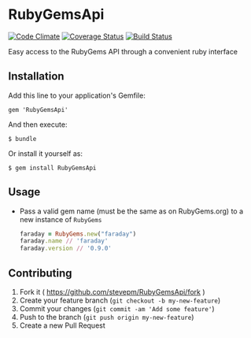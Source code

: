 # RubyGemsApi
[![Code Climate](https://codeclimate.com/github/stevepm/rubygemsapi.png)](https://codeclimate.com/github/stevepm/rubygemsapi)
[![Coverage Status](https://coveralls.io/repos/stevepm/rubygemsapi/badge.png?branch=master)](https://coveralls.io/r/stevepm/rubygemsapi?branch=master)
[![Build Status](https://travis-ci.org/stevepm/rubygemsapi.svg?branch=master)](https://travis-ci.org/stevepm/rubygemsapi)

Easy access to the RubyGems API through a convenient ruby interface

## Installation

Add this line to your application's Gemfile:

    gem 'RubyGemsApi'

And then execute:

    $ bundle

Or install it yourself as:

    $ gem install RubyGemsApi

## Usage
* Pass a valid gem name (must be the same as on RubyGems.org) to a new instance of `RubyGems`

  ```ruby
  faraday = RubyGems.new("faraday")
  faraday.name // 'faraday'
  faraday.version // '0.9.0'
  ```

## Contributing

1. Fork it ( https://github.com/stevepm/RubyGemsApi/fork )
2. Create your feature branch (`git checkout -b my-new-feature`)
3. Commit your changes (`git commit -am 'Add some feature'`)
4. Push to the branch (`git push origin my-new-feature`)
5. Create a new Pull Request

